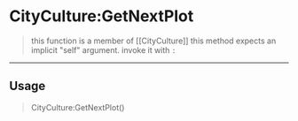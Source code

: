 # CityCulture:GetNextPlot
> this function is a member of [[CityCulture]]
> this method expects an implicit "self" argument. invoke it with `:`
-----
## Usage
> CityCulture:GetNextPlot()
